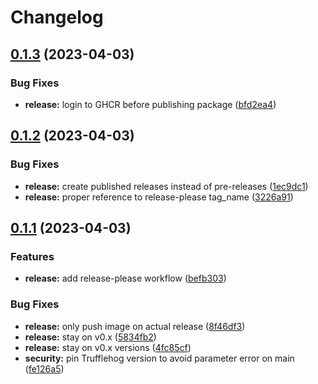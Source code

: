 # Changelog

## [0.1.3](https://github.com/backmarket-oss/random-ingress-operator/compare/v0.1.2...v0.1.3) (2023-04-03)


### Bug Fixes

* **release:** login to GHCR before publishing package ([bfd2ea4](https://github.com/backmarket-oss/random-ingress-operator/commit/bfd2ea470bb8f16578df24097ac00098fca44a39))

## [0.1.2](https://github.com/backmarket-oss/random-ingress-operator/compare/v0.1.1...v0.1.2) (2023-04-03)


### Bug Fixes

* **release:** create published releases instead of pre-releases ([1ec9dc1](https://github.com/backmarket-oss/random-ingress-operator/commit/1ec9dc1f8c0f828019ebf3d9792fb60c5ec18661))
* **release:** proper reference to release-please tag_name ([3226a91](https://github.com/backmarket-oss/random-ingress-operator/commit/3226a9135c8fdd6417ea6dc3381657bd94c5616f))

## [0.1.1](https://github.com/backmarket-oss/random-ingress-operator/compare/v0.1.0...v0.1.1) (2023-04-03)


### Features

* **release:** add release-please workflow ([befb303](https://github.com/backmarket-oss/random-ingress-operator/commit/befb3032e2b89de4201da9796593bf2a19b85316))


### Bug Fixes

* **release:** only push image on actual release ([8f46df3](https://github.com/backmarket-oss/random-ingress-operator/commit/8f46df3dd9ea87d4869054a8539b9a9126e6ad00))
* **release:** stay on v0.x ([5834fb2](https://github.com/backmarket-oss/random-ingress-operator/commit/5834fb2439e91d4ff39e6a09e7ec3f2b11332d71))
* **release:** stay on v0.x versions ([4fc85cf](https://github.com/backmarket-oss/random-ingress-operator/commit/4fc85cf9658af26115f136d4237303acf15eee37))
* **security:** pin Trufflehog version to avoid parameter error on main ([fe126a5](https://github.com/backmarket-oss/random-ingress-operator/commit/fe126a505a8b39ae015f16b0a6a8a5a76cf33574))
